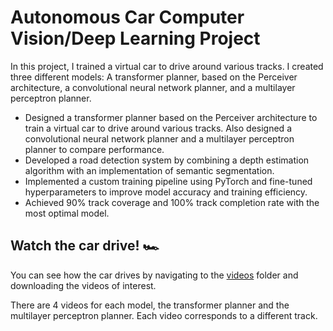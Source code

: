 # Autonomous Car Computer Vision/Deep Learning Project

In this project, I trained a virtual car to drive around various tracks. I created three different models: A transformer planner, based on the Perceiver architecture, a convolutional neural network planner, and a multilayer perceptron planner.

* Designed a transformer planner based on the Perceiver architecture to train a virtual car to drive around various tracks. Also designed a convolutional neural network planner and a multilayer perceptron planner to compare performance.
* Developed a road detection system by combining a depth estimation algorithm with an implementation of semantic segmentation.
* Implemented a custom training pipeline using PyTorch and fine-tuned hyperparameters to improve model accuracy and training efficiency.
* Achieved 90% track coverage and 100% track completion rate with the most optimal model.



## Watch the car drive! 🏎️

You can see how the car drives by navigating to the [videos](https://github.com/ryanxshah/self-driving-car/tree/main/videos) folder and downloading the videos of interest.

There are 4 videos for each model, the transformer planner and the multilayer perceptron planner. Each video corresponds to a different track.
